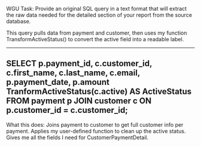 WGU Task:  Provide an original SQL query in a text format that will extract the raw data needed for the detailed section of your report from the source database.

This query pulls data from payment and customer, then uses my function TransformActiveStatus() to convert the active field into a readable label.

--------------------------------------------------
SELECT
  p.payment_id,
  c.customer_id,
  c.first_name,
  c.last_name,
  c.email,
  p.payment_date,
  p.amount
  TranformActiveStatus(c.active) AS ActiveStatus
FROM payment p
JOIN customer c ON p.customer_id = c.customer_id;
--------------------------------------------------

What this does:
Joins payment to customer to get full customer info per payment.
Applies my user-defined function to clean up the active status.
Gives me all the fields I need for CustomerPaymentDetail.
